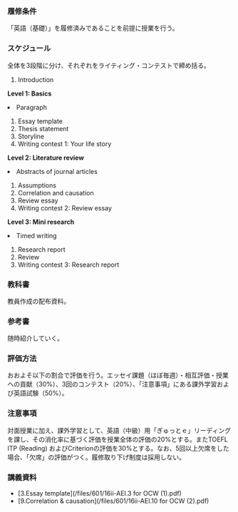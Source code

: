



### 履修条件


「英語（基礎）」を履修済みであることを前提に授業を行う。


### スケジュール


全体を3段階に分け、それぞれをライティング・コンテストで締め括る。

  1. Introduction

**Level 1: Basics** 

<li value = "2">Paragraph</li> 

  1. Essay template
  2. Thesis statement
  3. Storyline
  4. Writing contest 1: Your life story

**Level 2: Literature review** 

<li value = "7">Abstracts of journal articles</li> 

  1. Assumptions
  2. Correlation and causation
  3. Review essay
  4. Writing contest 2: Review essay

**Level 3: Mini research** 

<li value = "12">Timed writing</li> 

  1. Research report
  2. Review
  3. Writing contest 3: Research report


### 教科書


教員作成の配布資料。


### 参考書


随時紹介していく。


### 評価方法


おおよそ以下の割合で評価を行う。エッセイ課題（ほぼ毎週）・相互評価・授業への貢献（30%）、3回のコンテスト（20%）、「注意事項」にある課外学習および英語試験（50%）。


### 注意事項


対面授業に加え、課外学習として、英語（中級）用「ぎゅっとｅ」リーディングを課し、その消化率に基づく評価を授業全体の評価の20%とする。またTOEFL ITP (Reading) およびCriterionの評価を30%とする。なお、5回以上欠席をした場合、「欠席」の評価がつく。履修取り下げ制度は採用しない。


### 講義資料


- [3.Essay template](/files/601/16ii-AEI.3 for OCW (1).pdf)    
- [9.Correlation & causation](/files/601/16ii-AEI.10 for OCW (2).pdf) 

